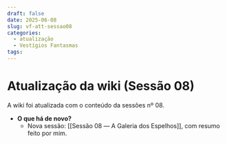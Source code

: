 ```yaml
---
draft: false
date: 2025-06-08
slug: vf-att-sessao08
categories:
  - atualização
  - Vestígios Fantasmas
tags:
---
```



# Atualização da wiki (Sessão 08)

A wiki foi atualizada com o conteúdo da sessões nº 08.

<!-- more -->

- **O que há de novo?**
	- Nova sessão: [[Sessão 08 ― A Galeria dos Espelhos]], com resumo feito por mim.